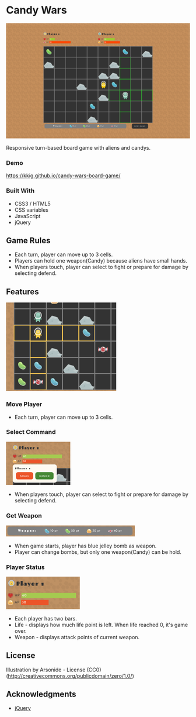 # Candy Wars

![candy wars top](https://github.com/kkig/candy-wars-board-game/blob/master/README/candy-wars-top.png?raw=true)

Responsive turn-based board game with aliens and candys.

### Demo

https://kkig.github.io/candy-wars-board-game/

### Built With

- CSS3 / HTML5
- CSS variables
- JavaScript
- jQuery

## Game Rules

- Each turn, player can move up to 3 cells.
- Players can hold one weapon(Candy) because aliens have small hands.
- When players touch, player can select to fight or prepare for damage by selecting defend.

## Features

<img src="https://github.com/kkig/candy-wars-board-game/blob/master/README/candy-wars-moves.png?raw=true" width="60%" alt="detail of the field"/>

### Move Player

- Each turn, player can move up to 3 cells.

### Select Command

<img src="https://github.com/kkig/candy-wars-board-game/blob/master/README/candy-wars-cmd.png?raw=true" width="35%" alt="detail of the command"/>

- When players touch, player can select to fight or prepare for damage by selecting defend.

### Get Weapon

<img src="https://github.com/kkig/candy-wars-board-game/blob/master/README/candy-wars-atkPt.png?raw=true" width="70%" alt="detail of the weapons"/>

- When game starts, player has blue jelley bomb as weapon.
- Player can change bombs, but only one weapon(Candy) can be hold.

### Player Status

<img src="https://github.com/kkig/candy-wars-board-game/blob/master/README/candy-wars-life.png?raw=true" width="40%" alt="detail of the status"/>

- Each player has two bars.
- Life - displays how much life point is left. When life reached 0, it's game over.
- Weapon - displays attack points of current weapon.

## License

Illustration by Arsonide - License (CC0) (http://creativecommons.org/publicdomain/zero/1.0/)

## Acknowledgments

- [jQuery](https://jquery.com/)
